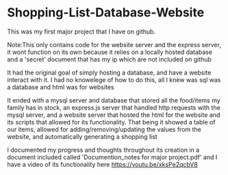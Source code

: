 # Shopping-List-Database-Website
This was my first major project that I have on github.

Note:This only contains code for the website server and the express server, it wont function on its own because it relies on a locally hosted database and a 'secret' document that has my ip which are not included on github

It had the original goal of simply hosting a database, and have a website interact with it. I had no knowelege of how to do this, all I knew was sql was a database and html was for websites

It ended with a mysql server and database that stored all the food/items my family has in stock, an express.js server that handled http requests with the mysql server, and a website server that hosted the html for the website and its scripts that allowed for its functionality. That being it showed a table of our items, allowed for adding/removing/updating the values from the website, and automatically generating a shopping list

I documented my progress and thoughts throughout its creation in a document included called 'Documention_notes for major project.pdf' and I have a video of its functionality here https://youtu.be/xksPe2qcbV8
